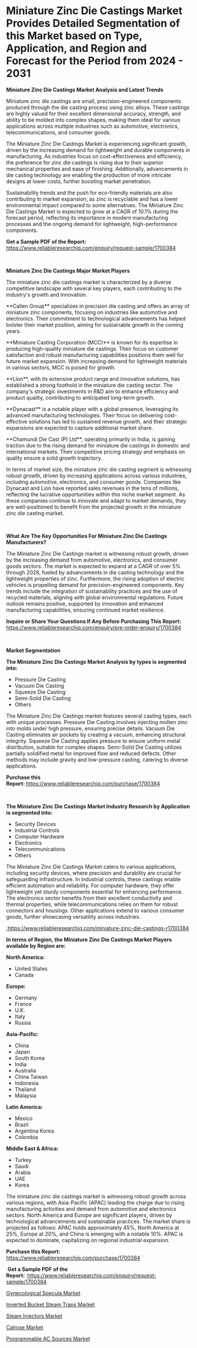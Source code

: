 <p><h1>Miniature Zinc Die Castings Market Provides Detailed Segmentation of this Market based on Type, Application, and Region and Forecast for the Period from 2024 - 2031</h1></p><p><strong>Miniature Zinc Die Castings Market Analysis and Latest Trends</strong></p>
<p><p>Miniature zinc die castings are small, precision-engineered components produced through the die casting process using zinc alloys. These castings are highly valued for their excellent dimensional accuracy, strength, and ability to be molded into complex shapes, making them ideal for various applications across multiple industries such as automotive, electronics, telecommunications, and consumer goods.</p><p>The Miniature Zinc Die Castings Market is experiencing significant growth, driven by the increasing demand for lightweight and durable components in manufacturing. As industries focus on cost-effectiveness and efficiency, the preference for zinc die castings is rising due to their superior mechanical properties and ease of finishing. Additionally, advancements in die casting technology are enabling the production of more intricate designs at lower costs, further boosting market penetration.</p><p>Sustainability trends and the push for eco-friendly materials are also contributing to market expansion, as zinc is recyclable and has a lower environmental impact compared to some alternatives. The Miniature Zinc Die Castings Market is expected to grow at a CAGR of 10.1% during the forecast period, reflecting its importance in modern manufacturing processes and the ongoing demand for lightweight, high-performance components.</p></p>
<p><strong>Get a Sample PDF of the Report:&nbsp;</strong> <a href="https://www.reliableresearchiq.com/enquiry/request-sample/1700384?utm_campaign=100&utm_medium=2&utm_source=Github&utm_content=ia&utm_term=21102024&utm_id=miniature-zinc-die-castings">https://www.reliableresearchiq.com/enquiry/request-sample/1700384</a></p>
<p>&nbsp;</p>
<p><strong>Miniature Zinc Die Castings Major Market Players</strong></p>
<p><p>The miniature zinc die castings market is characterized by a diverse competitive landscape with several key players, each contributing to the industry's growth and innovation.</p><p>**Callen Group** specializes in precision die casting and offers an array of miniature zinc components, focusing on industries like automotive and electronics. Their commitment to technological advancements has helped bolster their market position, aiming for sustainable growth in the coming years.</p><p>**Miniature Casting Corporation (MCC)** is known for its expertise in producing high-quality miniature die castings. Their focus on customer satisfaction and robust manufacturing capabilities positions them well for future market expansion. With increasing demand for lightweight materials in various sectors, MCC is poised for growth.</p><p>**Lion**, with its extensive product range and innovative solutions, has established a strong foothold in the miniature die casting sector. The company's strategic investments in R&D aim to enhance efficiency and product quality, contributing to anticipated long-term growth.</p><p>**Dynacast** is a notable player with a global presence, leveraging its advanced manufacturing technologies. Their focus on delivering cost-effective solutions has led to sustained revenue growth, and their strategic expansions are expected to capture additional market share.</p><p>**Chamundi Die Cast (P) Ltd**, operating primarily in India, is gaining traction due to the rising demand for miniature die castings in domestic and international markets. Their competitive pricing strategy and emphasis on quality ensure a solid growth trajectory.</p><p>In terms of market size, the miniature zinc die casting segment is witnessing robust growth, driven by increasing applications across various industries, including automotive, electronics, and consumer goods. Companies like Dynacast and Lion have reported sales revenues in the tens of millions, reflecting the lucrative opportunities within this niche market segment. As these companies continue to innovate and adapt to market demands, they are well-positioned to benefit from the projected growth in the miniature zinc die casting market.</p></p>
<p>&nbsp;</p>
<p><strong>What Are The Key Opportunities For Miniature Zinc Die Castings Manufacturers?</strong></p>
<p><p>The Miniature Zinc Die Castings market is witnessing robust growth, driven by the increasing demand from automotive, electronics, and consumer goods sectors. The market is expected to expand at a CAGR of over 5% through 2028, fueled by advancements in die casting technology and the lightweight properties of zinc. Furthermore, the rising adoption of electric vehicles is propelling demand for precision-engineered components. Key trends include the integration of sustainability practices and the use of recycled materials, aligning with global environmental regulations. Future outlook remains positive, supported by innovation and enhanced manufacturing capabilities, ensuring continued market resilience.</p></p>
<p><strong>Inquire or Share Your Questions If Any Before Purchasing This Report:</strong> <a href="https://www.reliableresearchiq.com/enquiry/pre-order-enquiry/1700384?utm_campaign=100&utm_medium=2&utm_source=Github&utm_content=ia&utm_term=21102024&utm_id=miniature-zinc-die-castings">https://www.reliableresearchiq.com/enquiry/pre-order-enquiry/1700384</a></p>
<p>&nbsp;</p>
<p><strong>Market Segmentation</strong></p>
<p><strong>The Miniature Zinc Die Castings Market Analysis by types is segmented into:</strong></p>
<p><ul><li>Pressure Die Casting</li><li>Vacuum Die Casting</li><li>Squeeze Die Casting</li><li>Semi-Solid Die Casting</li><li>Others</li></ul></p>
<p><p>The Miniature Zinc Die Castings market features several casting types, each with unique processes. Pressure Die Casting involves injecting molten zinc into molds under high pressure, ensuring precise details. Vacuum Die Casting eliminates air pockets by creating a vacuum, enhancing structural integrity. Squeeze Die Casting applies pressure to ensure uniform metal distribution, suitable for complex shapes. Semi-Solid Die Casting utilizes partially solidified metal for improved flow and reduced defects. Other methods may include gravity and low-pressure casting, catering to diverse applications.</p></p>
<p><strong>Purchase this Report:&nbsp;</strong><a href="https://www.reliableresearchiq.com/purchase/1700384?utm_campaign=100&utm_medium=2&utm_source=Github&utm_content=ia&utm_term=21102024&utm_id=miniature-zinc-die-castings">https://www.reliableresearchiq.com/purchase/1700384</a></p>
<p>&nbsp;</p>
<p><strong>The Miniature Zinc Die Castings Market Industry Research by Application is segmented into:</strong></p>
<p><ul><li>Security Devices</li><li>Industrial Controls</li><li>Computer Hardware</li><li>Electronics</li><li>Telecommunications</li><li>Others</li></ul></p>
<p><p>The Miniature Zinc Die Castings Market caters to various applications, including security devices, where precision and durability are crucial for safeguarding infrastructure. In industrial controls, these castings enable efficient automation and reliability. For computer hardware, they offer lightweight yet sturdy components essential for enhancing performance. The electronics sector benefits from their excellent conductivity and thermal properties, while telecommunications relies on them for robust connectors and housings. Other applications extend to various consumer goods, further showcasing versatility across industries.</p></p>
<p><a href="https://www.reliableresearchiq.com/miniature-zinc-die-castings-r1700384?utm_campaign=100&utm_medium=2&utm_source=Github&utm_content=ia&utm_term=21102024&utm_id=miniature-zinc-die-castings">&nbsp;https://www.reliableresearchiq.com/miniature-zinc-die-castings-r1700384</a></p>
<p><strong>In terms of Region, the Miniature Zinc Die Castings Market Players available by Region are:</strong></p>
<p>
    <p> <strong> North America: </strong>
        <ul>
            <li>United States</li>
            <li>Canada</li>
        </ul>
        </p> 
    <p> <strong> Europe: </strong>
        <ul>
            <li>Germany</li>
            <li>France</li>
            <li>U.K.</li>
            <li>Italy</li>
            <li>Russia</li>
        </ul>
        </p> 
    <p> <strong> Asia-Pacific: </strong>
        <ul>
            <li>China</li>
            <li>Japan</li>
            <li>South Korea</li>
            <li>India</li>
            <li>Australia</li>
            <li>China Taiwan</li>
            <li>Indonesia</li>
            <li>Thailand</li>
            <li>Malaysia</li>
        </ul>
        </p> 
    <p> <strong> Latin America: </strong>
        <ul>
            <li>Mexico</li>
            <li>Brazil</li>
            <li>Argentina Korea</li>
            <li>Colombia</li>
        </ul>
        </p> 
    <p> <strong> Middle East & Africa: </strong>
        <ul>
            <li>Turkey</li>
            <li>Saudi</li>
            <li>Arabia</li>
            <li>UAE</li>
            <li>Korea</li>
        </ul>
    </p>
    </p>
<p><p>The miniature zinc die castings market is witnessing robust growth across various regions, with Asia-Pacific (APAC) leading the charge due to rising manufacturing activities and demand from automotive and electronics sectors. North America and Europe are significant players, driven by technological advancements and sustainable practices. The market share is projected as follows: APAC holds approximately 45%, North America at 25%, Europe at 20%, and China is emerging with a notable 10%. APAC is expected to dominate, capitalizing on regional industrial expansion.</p></p>
<p><strong>Purchase this Report: </strong><a href="https://www.reliableresearchiq.com/purchase/1700384?utm_campaign=100&utm_medium=2&utm_source=Github&utm_content=ia&utm_term=21102024&utm_id=miniature-zinc-die-castings">https://www.reliableresearchiq.com/purchase/1700384</a></p>
<p>&nbsp;<strong>Get a Sample PDF of the Report:&nbsp;&nbsp;</strong><a href="https://www.reliableresearchiq.com/enquiry/request-sample/1700384?utm_campaign=100&utm_medium=2&utm_source=Github&utm_content=ia&utm_term=21102024&utm_id=miniature-zinc-die-castings">https://www.reliableresearchiq.com/enquiry/request-sample/1700384</a></p>
<p><strong></strong></p>
<p><p><a href="https://www.linkedin.com/pulse/gynecological-specula-market-investigation-industry-evolution-sxluc?utm_campaign=100&utm_medium=2&utm_source=Github&utm_content=ia&utm_term=21102024&utm_id=miniature-zinc-die-castings">Gynecological Specula Market</a></p><p><a href="https://issuu.com/reportprime-2/docs/inverted-bucket-steam-traps-market-_e2ed60194ec71d?utm_campaign=100&utm_medium=2&utm_source=Github&utm_content=ia&utm_term=21102024&utm_id=miniature-zinc-die-castings">Inverted Bucket Steam Traps Market</a></p><p><a href="https://issuu.com/reportprime-2/docs/steam-injectors-market-size-2030.pp_cc86b9d3ebddb8?utm_campaign=100&utm_medium=2&utm_source=Github&utm_content=ia&utm_term=21102024&utm_id=miniature-zinc-die-castings">Steam Injectors Market</a></p><p><a href="https://github.com/nifongekclosebn1/Market-Research-Report-List-1/blob/main/calrose-market.md?utm_campaign=100&utm_medium=2&utm_source=Github&utm_content=ia&utm_term=21102024&utm_id=miniature-zinc-die-castings">Calrose Market</a></p><p><a href="https://github.com/jerridoxdemase/Market-Research-Report-List-1/blob/main/programmable-ac-sources-market.md?utm_campaign=100&utm_medium=2&utm_source=Github&utm_content=ia&utm_term=21102024&utm_id=miniature-zinc-die-castings">Programmable AC Sources Market</a></p></p>